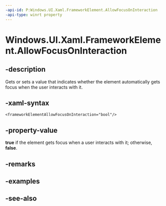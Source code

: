 ```yaml
---
-api-id: P:Windows.UI.Xaml.FrameworkElement.AllowFocusOnInteraction
-api-type: winrt property
---
```


<!-- Property syntax
public bool AllowFocusOnInteraction { get;  set; }
-->

# Windows.UI.Xaml.FrameworkElement.AllowFocusOnInteraction

## -description
Gets or sets a value that indicates whether the element automatically gets focus when the user interacts with it.



## -xaml-syntax
```xaml
<frameworkElementAllowFocusOnInteraction="bool"/>
```


## -property-value
**true** if the element gets focus when a user interacts with it; otherwise, **false**.

## -remarks

## -examples

## -see-also
